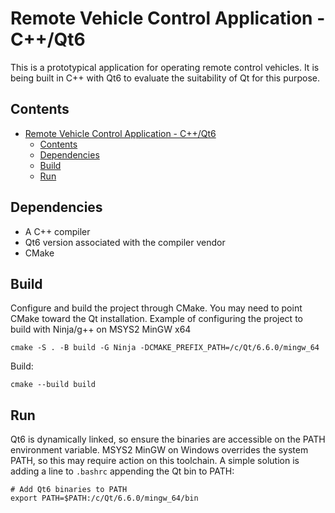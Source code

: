 # Remote Vehicle Control Application - C++/Qt6
This is a prototypical application for operating remote control vehicles. It is being built in C++ with Qt6 to evaluate the suitability of Qt for this purpose.

## Contents
- [Remote Vehicle Control Application - C++/Qt6](#remote-vehicle-control-application---cqt6)
	- [Contents](#contents)
	- [Dependencies](#dependencies)
	- [Build](#build)
	- [Run](#run)

## Dependencies
* A C++ compiler
* Qt6 version associated with the compiler vendor
* CMake

## Build
Configure and build the project through CMake. You may need to point CMake toward the Qt installation. Example of configuring the project to build with Ninja/g++ on MSYS2 MinGW x64
```
cmake -S . -B build -G Ninja -DCMAKE_PREFIX_PATH=/c/Qt/6.6.0/mingw_64
```
Build:
```
cmake --build build
```
## Run
Qt6 is dynamically linked, so ensure the binaries are accessible on the PATH environment variable. MSYS2 MinGW on Windows overrides the system PATH, so this may require action on this toolchain. A simple solution is adding a line to `.bashrc` appending the Qt bin to PATH:
```
# Add Qt6 binaries to PATH
export PATH=$PATH:/c/Qt/6.6.0/mingw_64/bin
```